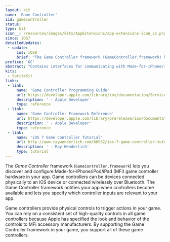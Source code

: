 ```yaml
---
layout: kit
name: 'Game Controller'
iid: gamecontroller
status:
type: kit
icon__: /resources/images/kits/AppExtensions/app-extensions-icon_2x.png
since: iOS7
detailedUpdates:
 - update:
     ios: iOS8
     brief: "The Game Controller framework (GameController.framework) has the following changes: 1) If the controller is attached to a device, you can now receive device motion data directly from the Game Controller framework. 2) If you are working with button inputs and do not care about pressure sensitivity, a new handler can call your game only when the button’s pressed state changes."
prefixe: 'GC'
abstract: "Contains interfaces for communicating with Made-for-iPhone/iPod/iPad (MFi) game-related hardware."
kits:
 - SpriteKit
links:
 - link:
     name: 'Game Controller Programming Guide'
     url: https://developer.apple.com/library/ios/documentation/ServicesDiscovery/Conceptual/GameControllerPG/Introduction/Introduction.html
     description: ' - Apple Developer'
     type: reference
 - link:
     name: 'Game Controller Framework Reference'
     url: https://developer.apple.com/library/prerelease/ios/documentation/GameController/Reference/GameController_RefColl/index.html
     description: ' - Apple Developer'
     type: reference
 - link:
     name: 'iOS 7 Game Controller Tutorial'
     url: http://www.raywenderlich.com/66532/ios-7-game-controller-tutorial
     description: ' - Ray Wenderlich'
     type: tutorial
---
```


The *Game Controller* framework (`GameController.framework`) lets you discover and configure Made-for-iPhone/iPod/iPad (MFi) game controller hardware in your app. Game controllers can be devices connected physically to an iOS device or connected wirelessly over Bluetooth. The Game Controller framework notifies your app when controllers become available and lets you specify which controller inputs are relevant to your app.

Game controllers provide physical controls to trigger actions in your game. You can rely on a consistent set of high-quality controls in all game controllers because Apple has specified the look and behavior of the controls to MFi accessory manufacturers. By supporting the Game Controller framework in your game, you support all of these game controllers.

